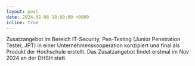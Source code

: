 ```yaml
---
layout: post
date: 2024-02-06 18:00:00 +0000
inline: true
---
```


Zusatzangebot im Bereich IT-Security, Pen-Testing (Junior Penetration Tester, JPT) in einer Unternehmenskooperation konzipiert und final als Produkt der Hochschule erstellt. Das Zusatzangebot findet erstmal im Nov 2024 an der DHSH statt.